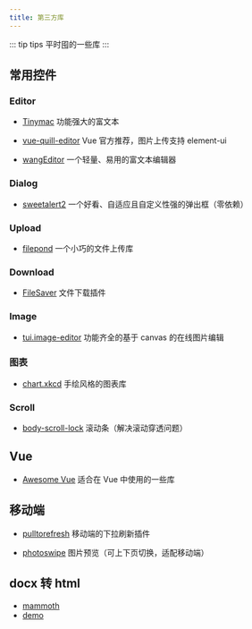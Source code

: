 ```yaml
---
title: 第三方库
---
```


::: tip tips 
平时囤的一些库
:::
## 常用控件
### Editor
- [Tinymac](https://www.tiny.cloud/docs/) 功能强大的富文本

- [vue-quill-editor](https://awesomejs.dev/for/vue/pkg/259715634383815178) Vue 官方推荐，图片上传支持 element-ui

- [wangEditor](http://www.wangeditor.com) 一个轻量、易用的富文本编辑器

### Dialog
- [sweetalert2](https://github.com/sweetalert2/sweetalert2) 一个好看、自适应且自定义性强的弹出框（零依赖）

### Upload
- [filepond](https://github.com/pqina/filepond) 一个小巧的文件上传库

### Download
- [FileSaver](https://github.com/eligrey/FileSaver.js) 文件下载插件

### Image
- [tui.image-editor](https://ui.toast.com/tui-image-editor/) 功能齐全的基于 canvas 的在线图片编辑

### 图表
- [chart.xkcd](https://github.com/timqian/chart.xkcd) 手绘风格的图表库

### Scroll
- [body-scroll-lock](https://github.com/willmcpo/body-scroll-lock) 滚动条（解决滚动穿透问题）

## Vue
- [Awesome Vue](https://github.com/vuejs/awesome-vue) 适合在 Vue 中使用的一些库

## 移动端
- [pulltorefresh](https://github.com/BoxFactura/pulltorefresh.js) 移动端的下拉刷新插件

- [photoswipe](https://github.com/dimsemenov/photoswipe) 图片预览（可上下页切换，适配移动端）

## docx 转 html

- [mammoth](https://github.com/mwilliamson/mammoth.js)
- [demo](https://jstool.gitlab.io/zh-cn/demo/preview-ms-word-docx-document-in-browser)
